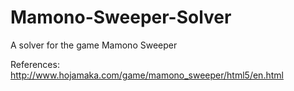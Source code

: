 # Mamono-Sweeper-Solver
A solver for the game Mamono Sweeper

References:
http://www.hojamaka.com/game/mamono_sweeper/html5/en.html
